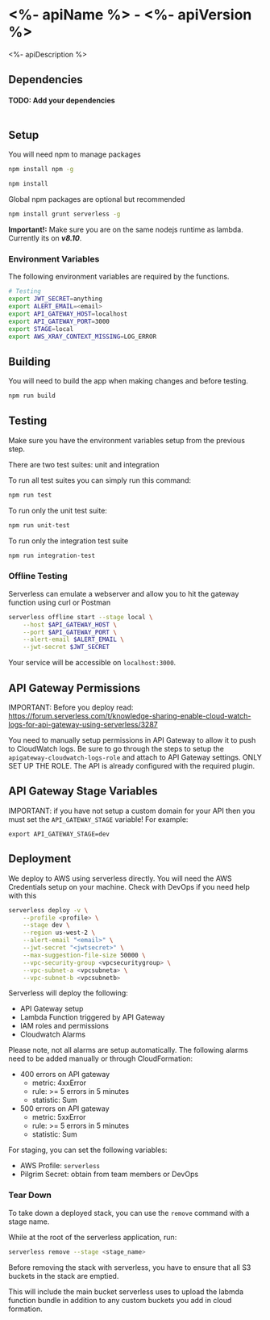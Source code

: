 # <%- apiName %> - <%- apiVersion %>
<%- apiDescription %>

<!-- 
TODO: add badges
-->

## Dependencies
#### TODO: Add your dependencies
```

```

## Setup

You will need npm to manage packages
```bash
npm install npm -g
```

```bash
npm install
```

Global npm packages are optional but recommended

```bash
npm install grunt serverless -g
```

**Important!:** Make sure you are on the same nodejs runtime as lambda. Currently its on **_v8.10_**.

### Environment Variables

The following environment variables are required by the functions.

```bash
# Testing
export JWT_SECRET=anything
export ALERT_EMAIL=<email>
export API_GATEWAY_HOST=localhost
export API_GATEWAY_PORT=3000
export STAGE=local
export AWS_XRAY_CONTEXT_MISSING=LOG_ERROR
```

## Building

You will need to build the app when making changes and before testing.
```bash
npm run build
```

## Testing

Make sure you have the environment variables setup from the previous step.

There are two test suites: unit and integration

To run all test suites you can simply run this command:
```bash
npm run test
```

To run only the unit test suite:
```bash
npm run unit-test
```

To run only the integration test suite
```bash
npm run integration-test
```

### Offline Testing

Serverless can emulate a webserver and allow you to hit the gateway function using curl or Postman


```bash
serverless offline start --stage local \
    --host $API_GATEWAY_HOST \
    --port $API_GATEWAY_PORT \
    --alert-email $ALERT_EMAIL \
    --jwt-secret $JWT_SECRET
```

Your service will be accessible on `localhost:3000`.

## API Gateway Permissions

IMPORTANT: Before you deploy read: https://forum.serverless.com/t/knowledge-sharing-enable-cloud-watch-logs-for-api-gateway-using-serverless/3287

You need to manually setup permissions in API Gateway to allow it to push to CloudWatch logs.
Be sure to go through the steps to setup the `apigateway-cloudwatch-logs-role` and attach
to API Gateway settings. ONLY SET UP THE ROLE. The API is already configured with the required plugin.

## API Gateway Stage Variables

IMPORTANT: if you have not setup a custom domain for your API then 
you must set the `API_GATEWAY_STAGE` variable! For example:
```
export API_GATEWAY_STAGE=dev
```

## Deployment

We deploy to AWS using serverless directly. You will need the AWS Credentials setup on your machine. Check with DevOps if you need help with this

```bash
serverless deploy -v \
    --profile <profile> \
    --stage dev \
    --region us-west-2 \
    --alert-email "<email>" \
    --jwt-secret "<jwtsecret>" \
    --max-suggestion-file-size 50000 \
    --vpc-security-group <vpcsecuritygroup> \
    --vpc-subnet-a <vpcsubneta> \
    --vpc-subnet-b <vpcsubnetb>
```

Serverless will deploy the following:
* API Gateway setup
* Lambda Function triggered by API Gateway
* IAM roles and permissions
* Cloudwatch Alarms

Please note, not all alarms are setup automatically. The following alarms need to be added manually or through CloudFormation:
* 400 errors on API gateway
    * metric: 4xxError
    * rule: >= 5 errors in 5 minutes
    * statistic: Sum
* 500 errors on API gateway
    * metric: 5xxError
    * rule: >= 5 errors in 5 minutes
    * statistic: Sum

For staging, you can set the following variables:

* AWS Profile: `serverless`
* Pilgrim Secret: obtain from team members or DevOps

### Tear Down

To take down a deployed stack, you can use the `remove` command with a stage name.

While at the root of the serverless application, run:

```bash
serverless remove --stage <stage_name>
```

Before removing the stack with serverless, you have to ensure that all S3 buckets in the stack are emptied.

This will include the main bucket serverless uses to upload the labmda function bundle in addition to any custom buckets you add in cloud formation.
